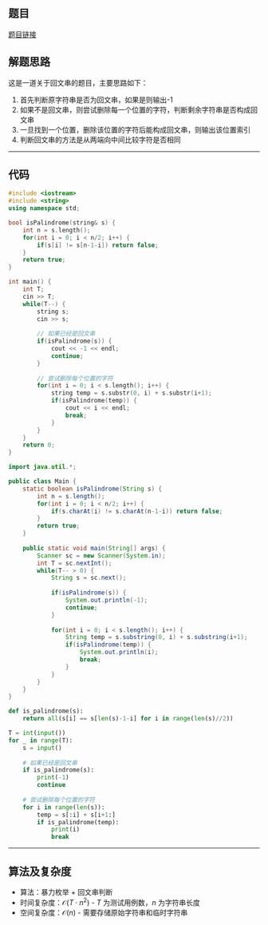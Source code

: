 ## 题目
[题目链接](https://www.nowcoder.com/practice/b6edb5ca15d34b1eb42e4725a3c68eba?tpId=182&tqId=372956&sourceUrl=/exam/oj&channenl=wgithub&fromPut=wgithub)

## 解题思路

这是一道关于回文串的题目，主要思路如下：

1. 首先判断原字符串是否为回文串，如果是则输出-1
2. 如果不是回文串，则尝试删除每一个位置的字符，判断剩余字符串是否构成回文串
3. 一旦找到一个位置，删除该位置的字符后能构成回文串，则输出该位置索引
4. 判断回文串的方法是从两端向中间比较字符是否相同

---

## 代码

```cpp
#include <iostream>
#include <string>
using namespace std;

bool isPalindrome(string& s) {
    int n = s.length();
    for(int i = 0; i < n/2; i++) {
        if(s[i] != s[n-1-i]) return false;
    }
    return true;
}

int main() {
    int T;
    cin >> T;
    while(T--) {
        string s;
        cin >> s;
        
        // 如果已经是回文串
        if(isPalindrome(s)) {
            cout << -1 << endl;
            continue;
        }
        
        // 尝试删除每个位置的字符
        for(int i = 0; i < s.length(); i++) {
            string temp = s.substr(0, i) + s.substr(i+1);
            if(isPalindrome(temp)) {
                cout << i << endl;
                break;
            }
        }
    }
    return 0;
}
```

```java
import java.util.*;

public class Main {
    static boolean isPalindrome(String s) {
        int n = s.length();
        for(int i = 0; i < n/2; i++) {
            if(s.charAt(i) != s.charAt(n-1-i)) return false;
        }
        return true;
    }
    
    public static void main(String[] args) {
        Scanner sc = new Scanner(System.in);
        int T = sc.nextInt();
        while(T-- > 0) {
            String s = sc.next();
            
            if(isPalindrome(s)) {
                System.out.println(-1);
                continue;
            }
            
            for(int i = 0; i < s.length(); i++) {
                String temp = s.substring(0, i) + s.substring(i+1);
                if(isPalindrome(temp)) {
                    System.out.println(i);
                    break;
                }
            }
        }
    }
}
```

```python
def is_palindrome(s):
    return all(s[i] == s[len(s)-1-i] for i in range(len(s)//2))

T = int(input())
for _ in range(T):
    s = input()
    
    # 如果已经是回文串
    if is_palindrome(s):
        print(-1)
        continue
    
    # 尝试删除每个位置的字符
    for i in range(len(s)):
        temp = s[:i] + s[i+1:]
        if is_palindrome(temp):
            print(i)
            break
```

---

## 算法及复杂度
- 算法：暴力枚举 + 回文串判断
- 时间复杂度：$\mathcal{O}(T \cdot n^2)$ - $T$ 为测试用例数，$n$ 为字符串长度
- 空间复杂度：$\mathcal{O}(n)$ - 需要存储原始字符串和临时字符串